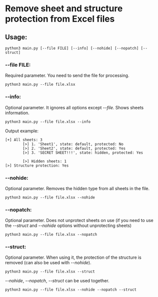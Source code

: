 # Remove sheet and structure protection from Excel files
## Usage:
```python3 main.py [--file FILE] [--info] [--nohide] [--nopatch] [--struct]```

### --file FILE:

Required parameter. You need to send the file for processing.

```python3 main.py --file file.xlsx```

### --info:
Optional parameter. It ignores all options except *--file*. Shows sheets information.

```python3 main.py --file file.xlsx --info```

Output example:
```
[+] All sheets: 3
        [>] 1. 'Sheet1', state: default, protected: No
        [>] 2. 'Sheet2', state: default, protected: Yes
        [>] 3. 'SECRET SHEET!!!', state: hidden, protected: Yes

        [>] Hidden sheets: 1
[>] Structure protection: Yes
```

### --nohide:
Optional parameter. Removes the hidden type from all sheets in the file.

```python3 main.py --file file.xlsx --nohide```

### --nopatch:

Optional parameter. Does not unprotect sheets on use (if you need to use the *--struct* and *--nohide* options without unprotecting sheets)

```python3 main.py --file file.xlsx --nopatch```

### --struct:

Optional parameter. When using it, the protection of the structure is removed (can also be used with *--nohide*).

```python3 main.py --file file.xlsx --struct```



*--nohide*, *--nopatch*, *--struct* can be used together.

```python3 main.py --file file.xlsx --nohide --nopatch --struct```

